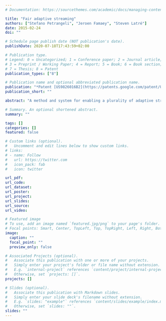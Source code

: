 ```yaml
---
# Documentation: https://sourcethemes.com/academic/docs/managing-content/

title: "Fair adaptive streaming"
authors: ["Stefano Petrangeli", "Jeroen Famaey", "Steven Latré"]
date: 2015-02-24
doi: ""

# Schedule page publish date (NOT publication's date).
publishDate: 2020-07-18T17:43:59+02:00

# Publication type.
# Legend: 0 = Uncategorized; 1 = Conference paper; 2 = Journal article;
# 3 = Preprint / Working Paper; 4 = Report; 5 = Book; 6 = Book section;
# 7 = Thesis; 8 = Patent
publication_types: ["8"]

# Publication name and optional abbreviated publication name.
publication: "*Patent [US9826016B2](https://patents.google.com/patent/US9826016B2) (Granted 21/11/2017)*"
publication_short: ""

abstract: "A method and system for enabling a plurality of adaptive streaming client devices to share network resources includes a network node monitoring chunk request messages of client devices configured to select a quality level of a chunk from a plurality of quality levels and to request a media server for transmission of a chunk of the selected quality level. The quality level in a monitored chunk request message of a client device is used to estimate local quality information associated with the quality performance of the client device. Global quality information, determined based on the estimated local quality information associated with the client devices, and being indicative of the global quality performance of the client devices, is sent to the client devices. The client devices are configured for selecting a quality level for a subsequent chunk based on the global quality information and based on local quality information determined by the client during or after rendering media data of a requested chunk such that deviations between the global quality information and the local quality information is minimized."

# Summary. An optional shortened abstract.
summary: ""

tags: []
categories: []
featured: false

# Custom links (optional).
#   Uncomment and edit lines below to show custom links.
# links:
# - name: Follow
#   url: https://twitter.com
#   icon_pack: fab
#   icon: twitter

url_pdf: 
url_code:
url_dataset:
url_poster:
url_project:
url_slides:
url_source:
url_video:

# Featured image
# To use, add an image named `featured.jpg/png` to your page's folder. 
# Focal points: Smart, Center, TopLeft, Top, TopRight, Left, Right, BottomLeft, Bottom, BottomRight.
image:
  caption: ""
  focal_point: ""
  preview_only: false

# Associated Projects (optional).
#   Associate this publication with one or more of your projects.
#   Simply enter your project's folder or file name without extension.
#   E.g. `internal-project` references `content/project/internal-project/index.md`.
#   Otherwise, set `projects: []`.
projects: []

# Slides (optional).
#   Associate this publication with Markdown slides.
#   Simply enter your slide deck's filename without extension.
#   E.g. `slides: "example"` references `content/slides/example/index.md`.
#   Otherwise, set `slides: ""`.
slides: ""
---
```


